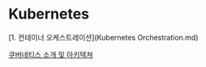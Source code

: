 # Kubernetes

[1. 컨테이너 오케스트레이션](Kubernetes Orchestration.md)

[쿠버네티스 소개 및 아키텍쳐](https://www.notion.so/6b9d81caa980424d9b717c35489c5266?pvs=21)
